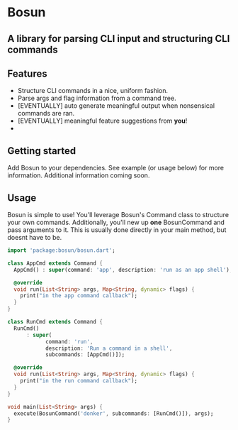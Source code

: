 # Bosun

## A library for parsing CLI input and structuring CLI commands

## Features

- Structure CLI commands in a nice, uniform fashion.
- Parse args and flag information from a command tree.
- [EVENTUALLY] auto generate meaningful output when nonsensical commands are ran.
- [EVENTUALLY] meaningful feature suggestions from **you**!
- 
## Getting started

Add Bosun to your dependencies. See example (or usage below) for more information. Additional information coming soon.

## Usage

Bosun is simple to use! You'll leverage Bosun's Command class to structure your own commands. Additionally, you'll new up **one** BosunCommand and pass arguments to it. This is usually done directly in your main method, but doesnt have to be.

```dart
import 'package:bosun/bosun.dart';

class AppCmd extends Command {
  AppCmd() : super(command: 'app', description: 'run as an app shell');

  @override
  void run(List<String> args, Map<String, dynamic> flags) {
    print("in the app command callback");
  }
}

class RunCmd extends Command {
  RunCmd()
      : super(
            command: 'run',
            description: 'Run a command in a shell',
            subcommands: [AppCmd()]);

  @override
  void run(List<String> args, Map<String, dynamic> flags) {
    print("in the run command callback");
  }
}

void main(List<String> args) {
  execute(BosunCommand('donker', subcommands: [RunCmd()]), args);
}

```
